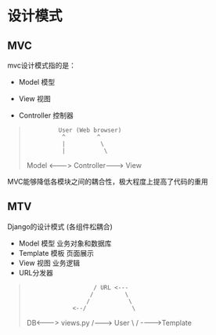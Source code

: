 # 设计模式 #

## MVC ##

mvc设计模式指的是：

+ Model 模型

+ View 视图

+ Controller 控制器



>              User (Web browser)
>               ^         ^
>               |          \
>               |           \
>   Model <---> Controller---> View


MVC能够降低各模块之间的耦合性，极大程度上提高了代码的重用


## MTV ##

Django的设计模式 (各组件松耦合)


+ Model    模型 业务对象和数据库
+ Template 模板 页面展示
+ View     视图 业务逻辑
+ URL分发器


>                        / URL <---
>                       /         \
>                      /           \
>                  <--/             \
>   DB<---> views.py               /---> User
>                   \             /
>                    \---->Template
>





